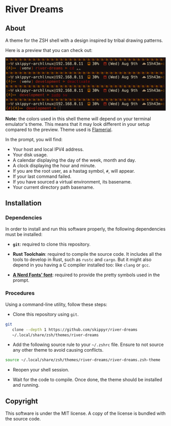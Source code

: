 # River Dreams

## About

A theme for the ZSH shell with a design inspired by tribal drawing patterns.

Here is a preview that you can check out:

![](preview.png)


**Note:** the colors used in this shell theme will depend on your terminal
emulator's theme. This means that it may look different in your setup compared
to the preview. Theme used is [Flamerial](https://github.com/skippyr/flamerial).

In the prompt, you will find:

-	Your host and local IPV4 address.
-	Your disk usage.
-	A calendar displaying the day of the week, month and day.
-	A clock displaying the hour and minute.
-	If you are the root user, as a hastag symbol, `#`, will appear.
-	If your last command failed.
-	If you have sourced a virtual environment, its basename.
-	Your current directory path basename.

## Installation

### Dependencies

In order to install and run this software properly, the following dependencies
must be installed:

-	**`git`**: required to clone this repository.
-	**Rust Toolchain**: required to compile the source code. It includes all the
	tools to develop in Rust, such as `rustc` and `cargo`. But it might also
	depend in you having a C compiler installed too: like `clang` or `gcc`.

-	**[A Nerd Fonts' font](https://www.nerdfonts.com/font-downloads)**: required
	to provide the pretty symbols used in the prompt.

### Procedures

Using a command-line utility, follow these steps:

-	Clone this repository using `git`.

```bash
git                                                                            \
   clone --depth 1 https://github.com/skippyr/river-dreams                     \
   ~/.local/share/zsh/themes/river-dreams
```

-	Add the following source rule to your `~/.zshrc` file. Ensure to not source
	any other theme to avoid causing conflicts.

```bash
source ~/.local/share/zsh/themes/river-dreams/river-dreams.zsh-theme
```

-	Reopen your shell session.

-	Wait for the code to compile. Once done, the theme should be installed and
	running.

## Copyright

This software is under the MIT license. A copy of the license is bundled with
the source code.
